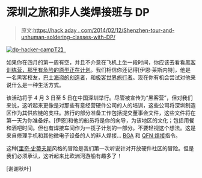 # 深圳之旅和非人类焊接班与 DP

> 原文:[https://hack aday . com/2014/02/12/Shenzhen-tour-and-unhuman-soldering-classes-with-DP/](https://hackaday.com/2014/02/12/shenzhen-tour-and-unhuman-soldering-classes-with-dp/)

[![dp-hacker-camp](../Images/8830ec9ed24b8a6f0a38098598a3fcf3.png)T2】](http://hackaday.com/wp-content/uploads/2014/02/dp-hacker-camp.png)

如果你在四月的第一周有空，并且不介意在飞机上坐一段时间，你应该去看看[黑客训练营，那里有危险的原型正在计划](http://dangerousprototypes.com/2014/02/06/shenzhen-workshop-april-3-5-2014/)。我们相信你还记得[伊恩·莱斯内特]，他是一名黑客校友，[巴士海盗的创造者](http://hackaday.com/2008/11/19/how-to-the-bus-pirate-universal-serial-interface/)，和[极客世界旅行者](http://hackaday.com/2011/12/10/ian-shops-akihabara/)。现在你有机会尝试对他来说什么是一种生活方式。

该活动将于 4 月 3 日至 5 日在中国深圳举行。尽管被宣传为“黑客营”，但对我们来说，这听起来更像是对那些有意经营硬件公司的人的培训，这些公司将深圳制造区作为其供应链的支柱。旅行的部分准备工作包括提交董事会文件，这些文件将在第一天为你准备好。[伊恩]和他的船员将是你的向导，为该地区的文化；包括用餐和酒吧时间。但也有焊接车间作为一揽子计划的一部分。不要轻视这个想法。这是来自修理手机和其他微电子设备的人的非人焊接… [BGA](http://hackaday.com/2012/11/13/hand-soldering-bga-parts-should-be-a-circus-act/) 和 [QFN 焊接](http://hackaday.com/2010/05/04/qfn-or-mlf-soldering-without-solder-paste/)指令。

这种[[里奇·史蒂夫斯](http://en.wikipedia.org/wiki/Rick_Steves)风格的冒险是我们第一次听说针对开放硬件社区的冒险。但是我们必须承认，这听起来比欧洲河游船有趣多了！

[谢谢秋叶]